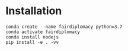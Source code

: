# Installation


```
conda create --name fairdiplomacy python=3.7
conda activate fairdiplomacy
conda install nodejs
pip install -e . -vv
```
